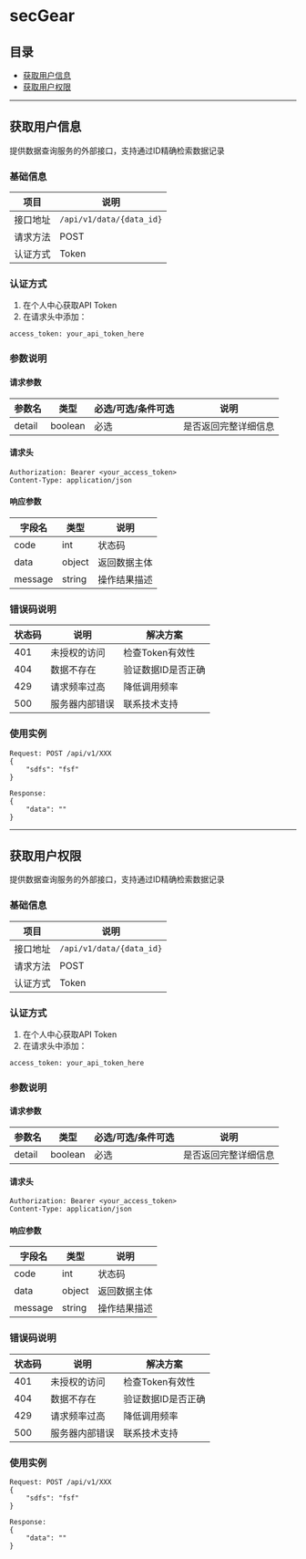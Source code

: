 # secGear

## 目录
- [获取用户信息](#获取用户信息)
- [获取用户权限](#获取用户权限)

---

## 获取用户信息
提供数据查询服务的外部接口，支持通过ID精确检索数据记录


### 基础信息
| 项目        | 说明                       |
|------------|--------------------------|
| 接口地址     | `/api/v1/data/{data_id}` |
| 请求方法     | POST                     |
| 认证方式     | Token             |


### 认证方式
1. 在个人中心获取API Token
2. 在请求头中添加：
```http
access_token: your_api_token_here
```

### 参数说明
#### 请求参数
| 参数名    | 类型    | 必选/可选/条件可选 | 说明               |
|-----------|---------|------------|--------------------|
| detail    | boolean | 必选         | 是否返回完整详细信息 |

#### 请求头
```http
Authorization: Bearer <your_access_token>
Content-Type: application/json
```

#### 响应参数
| 字段名     | 类型   | 说明                     |
|------------|--------|--------------------------|
| code       | int    | 状态码                   |
| data       | object | 返回数据主体             |
| message    | string | 操作结果描述             |

### 错误码说明
| 状态码 | 说明                   | 解决方案                |
|--------|------------------------|-------------------------|
| 401    | 未授权的访问            | 检查Token有效性         |
| 404    | 数据不存在              | 验证数据ID是否正确      |
| 429    | 请求频率过高            | 降低调用频率            |
| 500    | 服务器内部错误          | 联系技术支持            |

### 使用实例

```
Request: POST /api/v1/XXX
{
    "sdfs": "fsf"
}

Response: 
{
    "data": ""
}
```

---

## 获取用户权限
提供数据查询服务的外部接口，支持通过ID精确检索数据记录


### 基础信息
| 项目        | 说明                       |
|------------|--------------------------|
| 接口地址     | `/api/v1/data/{data_id}` |
| 请求方法     | POST                     |
| 认证方式     | Token             |


### 认证方式
1. 在个人中心获取API Token
2. 在请求头中添加：
```http
access_token: your_api_token_here
```

### 参数说明
#### 请求参数
| 参数名    | 类型    | 必选/可选/条件可选 | 说明               |
|-----------|---------|------------|--------------------|
| detail    | boolean | 必选         | 是否返回完整详细信息 |

#### 请求头
```http
Authorization: Bearer <your_access_token>
Content-Type: application/json
```

#### 响应参数
| 字段名     | 类型   | 说明                     |
|------------|--------|--------------------------|
| code       | int    | 状态码                   |
| data       | object | 返回数据主体             |
| message    | string | 操作结果描述             |

### 错误码说明
| 状态码 | 说明                   | 解决方案                |
|--------|------------------------|-------------------------|
| 401    | 未授权的访问            | 检查Token有效性         |
| 404    | 数据不存在              | 验证数据ID是否正确      |
| 429    | 请求频率过高            | 降低调用频率            |
| 500    | 服务器内部错误          | 联系技术支持            |

### 使用实例

```
Request: POST /api/v1/XXX
{
    "sdfs": "fsf"
}

Response: 
{
    "data": ""
}
```